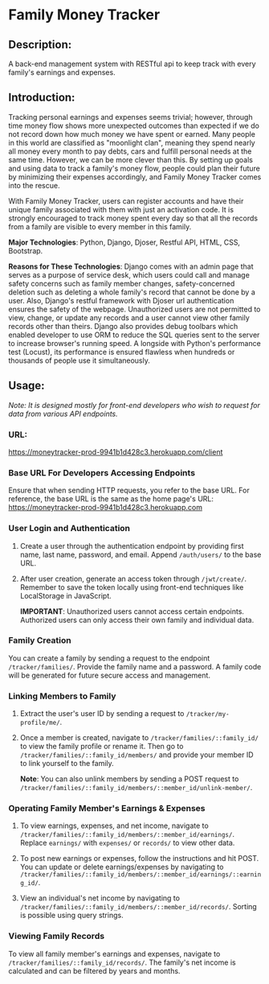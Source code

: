 # Family Money Tracker

## Description:

A back-end management system with RESTful api to keep track with every family's earnings and expenses.

## Introduction:

Tracking personal earnings and expenses seems trivial; however, through time money flow shows more unexpected outcomes than expected
if we do not record down how much money we have spent or earned. Many people in this world are classified as "moonlight clan", meaning
they spend nearly all money every month to pay debts, cars and fulfill personal needs at the same time. However, we can be more clever
than this. By setting up goals and using data to track a family's money flow, people could plan their future by minimizing their expenses accordingly,
and Family Money Tracker comes into the rescue.

With Family Money Tracker, users can register accounts and have their unique family associated with them with just an activation code.
It is strongly encouraged to track money spent every day so that all the records from a family are visible to every member in this family.

**Major Technologies**: Python, Django, Djoser, Restful API, HTML, CSS, Bootstrap.

**Reasons for These Technologies**: Django comes with an admin page that serves as a purpose of service desk, which users could call and manage safety concerns
such as family member changes, safety-concerned deletion such as deleting a whole family's record that cannot be done
by a user. Also, Django's restful framework with Djoser url authentication ensures the safety of the webpage. Unauthorized users are not
permitted to view, change, or update any records and a user cannot view other family records other than theirs. Django also provides debug
toolbars which enabled developer to use ORM to reduce the SQL queries sent to the server to increase browser's running speed. A
longside with Python's performance test (Locust), its performance is ensured flawless when hundreds or thousands of people use it simultaneously.

## Usage:

_Note: It is designed mostly for front-end developers who wish to request for data from various API endpoints._

### URL:

https://moneytracker-prod-9941b1d428c3.herokuapp.com/client

### Base URL For Developers Accessing Endpoints

Ensure that when sending HTTP requests, you refer to the base URL. For reference, the base URL is the same as the home page's URL: https://moneytracker-prod-9941b1d428c3.herokuapp.com

### User Login and Authentication

1. Create a user through the authentication endpoint by providing first name, last name, password, and email. Append `/auth/users/` to the base URL.

2. After user creation, generate an access token through `/jwt/create/`. Remember to save the token locally using front-end techniques like LocalStorage in JavaScript.

   **IMPORTANT**: Unauthorized users cannot access certain endpoints. Authorized users can only access their own family and individual data.

### Family Creation

You can create a family by sending a request to the endpoint `/tracker/families/`. Provide the family name and a password. A family code will be generated for future secure access and management.

### Linking Members to Family

1. Extract the user's user ID by sending a request to `/tracker/my-profile/me/`.

2. Once a member is created, navigate to `/tracker/families/::family_id/` to view the family profile or rename it. Then go to `/tracker/families/::family_id/members/` and provide your member ID to link yourself to the family.

   **Note**: You can also unlink members by sending a POST request to `/tracker/families/::family_id/members/::member_id/unlink-member/`.

### Operating Family Member's Earnings & Expenses

1. To view earnings, expenses, and net income, navigate to `/tracker/families/::family_id/members/::member_id/earnings/`. Replace `earnings/` with `expenses/` or `records/` to view other data.

2. To post new earnings or expenses, follow the instructions and hit POST. You can update or delete earnings/expenses by navigating to `/tracker/families/::family_id/members/::member_id/earnings/::earning_id/`.

3. View an individual's net income by navigating to `/tracker/families/::family_id/members/::member_id/records/`. Sorting is possible using query strings.

### Viewing Family Records

To view all family member's earnings and expenses, navigate to `/tracker/families/::family_id/records/`. The family's net income is calculated and can be filtered by years and months.
